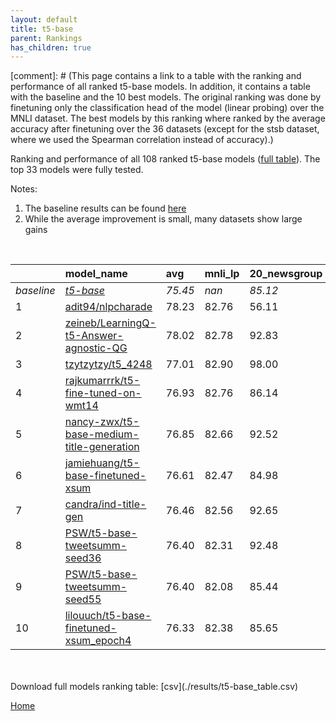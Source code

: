 ```yaml
---
layout: default
title: t5-base
parent: Rankings
has_children: true
---
```

[comment]: # (This page contains a link to a table with the ranking and performance of all ranked t5-base models. In addition, it contains a table with the baseline and the 10 best models. The original ranking was done by finetuning only the classification head of the model (linear probing) over the MNLI dataset.  The best models  by this ranking where ranked by the average accuracy after finetuning over the 36 datasets (except for the stsb dataset, where we used the Spearman correlation instead of accuracy).)

Ranking and performance of all 108 ranked t5-base models ([full table](./results/t5-base_table.csv)).  The top 33 models were fully tested.

Notes:
1. The baseline results can be found [here](t5-base_pretrain_scores_table)
1. While the average improvement is small, many datasets show large gains
<br>


|            | model_name                                                                                                                                                                                                                                                                                                                                                                                                                                                                                                                                                                                                                                                                                                                              | avg     | mnli_lp   | 20_newsgroup   | ag_news   | amazon_reviews_multi   | anli    | boolq   | cb      | cola    | copa    | dbpedia   | esnli   | financial_phrasebank   | imdb    | isear   | mnli    | mrpc    | multirc   | poem_sentiment   | qnli    | qqp     | rotten_tomatoes   | rte     | sst2    | sst_5bins   | stsb    | trec_coarse   | trec_fine   | tweet_ev_emoji   | tweet_ev_emotion   | tweet_ev_hate   | tweet_ev_irony   | tweet_ev_offensive   | tweet_ev_sentiment   | wic     | wnli    | wsc     | yahoo_answers   |
|:-----------|:----------------------------------------------------------------------------------------------------------------------------------------------------------------------------------------------------------------------------------------------------------------------------------------------------------------------------------------------------------------------------------------------------------------------------------------------------------------------------------------------------------------------------------------------------------------------------------------------------------------------------------------------------------------------------------------------------------------------------------------|:--------|:----------|:---------------|:----------|:-----------------------|:--------|:--------|:--------|:--------|:--------|:----------|:--------|:-----------------------|:--------|:--------|:--------|:--------|:----------|:-----------------|:--------|:--------|:------------------|:--------|:--------|:------------|:--------|:--------------|:------------|:-----------------|:-------------------|:----------------|:-----------------|:---------------------|:---------------------|:--------|:--------|:--------|:----------------|
| *baseline* | *[t5-base](t5-base_pretrain_scores_table)*                                                                                                                                                                                                                                                                                                                                                                                                                                                                                                                                                                                                                                                                                              | *75.45* | *nan*     | *85.12*        | *89.42*   | *66.54*                | *47.05* | *76.66* | *75.54* | *81.91* | *49.65* | *76.41*   | *89.72* | *85.30*                | *92.33* | *71.28* | *83.80* | *85.66* | *60.28*   | *74.42*          | *90.38* | *88.94* | *88.61*           | *73.68* | *93.84* | *55.55*     | *85.31* | *97.21*       | *92.33*     | *44.88*          | *79.51*            | *52.74*         | *73.74*          | *84.03*              | *70.21*              | *67.19* | *55.35* | *60.00* | *71.59*         |
| 1          | [adit94/nlpcharade](model_gain_chart?avg=2.78&mnli_lp=nan&20_newsgroup=-29.01&ag_news=2.38&amazon_reviews_multi=4.40&anli=1.58&boolq=10.84&cb=-8.92&cola=-2.62&copa=39.82&dbpedia=12.81&esnli=0.60&financial_phrasebank=1.31&imdb=-10.84&isear=26.32&mnli=8.64&mrpc=3.06&multirc=12.08&poem_sentiment=-29.04&qnli=-34.05&qqp=1.74&rotten_tomatoes=-36.72&rte=16.64&sst2=-9.88&sst_5bins=18.68&stsb=-5.99&trec_coarse=-30.77&trec_fine=-0.01&tweet_ev_emoji=47.56&tweet_ev_emotion=10.81&tweet_ev_hate=21.50&tweet_ev_irony=10.21&tweet_ev_offensive=-13.09&tweet_ev_sentiment=16.40&wic=4.61&wnli=0.99&wsc=17.17&yahoo_answers=21.01&model_name=adit94%2Fnlpcharade&base_name=t5-base)                                                  | 78.23   | 82.76     | 56.11          | 91.80     | 70.95                  | 48.62   | 87.50   | 66.61   | 79.29   | 89.47   | 89.21     | 90.32   | 86.62                  | 81.49   | 97.60   | 92.44   | 88.73   | 72.36     | 45.38            | 56.34   | 90.68   | 51.89             | 90.32   | 83.95   | 74.23       | 79.33   | 66.44         | 92.32       | 92.44            | 90.32              | 74.23           | 83.95            | 70.95                | 86.62                | 71.80   | 56.34   | 77.17   | 92.60           |
| 2          | [zeineb/LearningQ-t5-Answer-agnostic-QG](model_gain_chart?avg=2.57&mnli_lp=nan&20_newsgroup=7.72&ag_news=-17.39&amazon_reviews_multi=25.92&anli=1.23&boolq=9.06&cb=-16.52&cola=5.10&copa=19.00&dbpedia=10.13&esnli=0.83&financial_phrasebank=-11.30&imdb=-25.69&isear=4.79&mnli=2.87&mrpc=5.14&multirc=-1.63&poem_sentiment=19.27&qnli=2.07&qqp=-1.06&rotten_tomatoes=-14.12&rte=0.32&sst2=-7.16&sst_5bins=29.45&stsb=-7.36&trec_coarse=-41.73&trec_fine=-3.21&tweet_ev_emoji=45.67&tweet_ev_emotion=1.98&tweet_ev_hate=-1.25&tweet_ev_irony=0.75&tweet_ev_offensive=0.97&tweet_ev_sentiment=0.21&wic=22.41&wnli=-0.42&wsc=12.49&yahoo_answers=13.94&model_name=zeineb%2FLearningQ-t5-Answer-agnostic-QG&base_name=t5-base)             | 78.02   | 82.78     | 92.83          | 72.03     | 92.46                  | 48.28   | 85.71   | 59.01   | 87.01   | 68.65   | 86.54     | 90.55   | 74.01                  | 66.64   | 76.07   | 86.68   | 90.81   | 58.65     | 93.69            | 92.46   | 87.88   | 74.49             | 74.01   | 86.68   | 85.00       | 77.95   | 55.48         | 89.12       | 90.55            | 81.49              | 51.48           | 74.49            | 85.00                | 70.42                | 89.60   | 54.93   | 72.49   | 85.53           |
| 3          | [tzytzytzy/t5_4248](model_gain_chart?avg=1.56&mnli_lp=nan&20_newsgroup=12.88&ag_news=-17.12&amazon_reviews_multi=-20.34&anli=1.42&boolq=2.67&cb=11.96&cola=-0.13&copa=11.78&dbpedia=9.60&esnli=0.81&financial_phrasebank=-3.88&imdb=-36.31&isear=0.42&mnli=-6.55&mrpc=4.29&multirc=8.37&poem_sentiment=14.13&qnli=-34.05&qqp=1.73&rotten_tomatoes=5.09&rte=16.85&sst2=-8.24&sst_5bins=11.27&stsb=3.07&trec_coarse=-4.69&trec_fine=-7.71&tweet_ev_emoji=7.61&tweet_ev_emotion=-5.40&tweet_ev_hate=30.40&tweet_ev_irony=-2.97&tweet_ev_offensive=3.20&tweet_ev_sentiment=22.43&wic=-3.73&wnli=-6.88&wsc=29.13&yahoo_answers=5.14&model_name=tzytzytzy%2Ft5_4248&base_name=t5-base)                                                        | 77.01   | 82.90     | 98.00          | 72.29     | 46.20                  | 48.47   | 79.33   | 87.50   | 81.78   | 61.43   | 86.01     | 90.53   | 81.42                  | 56.02   | 71.70   | 77.26   | 89.95   | 68.65     | 88.56            | 56.34   | 90.67   | 93.69             | 90.53   | 85.60   | 66.82       | 88.38   | 92.52         | 84.62       | 52.49            | 74.11              | 83.14           | 70.77            | 87.24                | 92.64                | 63.46   | 48.47   | 89.13   | 76.73           |
| 4          | [rajkumarrrk/t5-fine-tuned-on-wmt14](model_gain_chart?avg=1.48&mnli_lp=nan&20_newsgroup=1.02&ag_news=0.15&amazon_reviews_multi=0.40&anli=1.48&boolq=2.49&cb=10.18&cola=-0.42&copa=3.35&dbpedia=0.83&esnli=0.93&financial_phrasebank=-1.80&imdb=0.36&isear=0.49&mnli=2.97&mrpc=-0.12&multirc=0.24&poem_sentiment=10.19&qnli=2.11&qqp=1.70&rotten_tomatoes=-0.71&rte=4.30&sst2=-0.60&sst_5bins=-0.71&stsb=2.82&trec_coarse=0.99&trec_fine=-0.33&tweet_ev_emoji=0.10&tweet_ev_emotion=1.56&tweet_ev_hate=-0.18&tweet_ev_irony=2.02&tweet_ev_offensive=1.08&tweet_ev_sentiment=-0.04&wic=1.93&wnli=0.99&wsc=3.46&yahoo_answers=0.18&model_name=rajkumarrrk%2Ft5-fine-tuned-on-wmt14&base_name=t5-base)                                      | 76.93   | 82.76     | 86.14          | 89.57     | 66.94                  | 48.53   | 79.14   | 85.71   | 81.50   | 53.00   | 77.23     | 90.66   | 83.50                  | 92.69   | 71.77   | 86.77   | 85.54   | 60.52     | 84.62            | 92.49   | 90.63   | 87.90             | 77.98   | 93.23   | 54.84       | 88.13   | 98.20         | 92.00       | 44.98            | 81.07              | 52.56           | 75.77            | 85.12                | 70.17                | 69.12   | 56.34   | 63.46   | 71.77           |
| 5          | [nancy-zwx/t5-base-medium-title-generation](model_gain_chart?avg=1.40&mnli_lp=nan&20_newsgroup=7.41&ag_news=-13.15&amazon_reviews_multi=26.25&anli=3.33&boolq=1.92&cb=-20.54&cola=0.25&copa=10.75&dbpedia=9.17&esnli=-39.35&financial_phrasebank=-9.85&imdb=-9.50&isear=15.03&mnli=8.99&mrpc=3.55&multirc=28.69&poem_sentiment=-28.83&qnli=-14.93&qqp=1.70&rotten_tomatoes=-9.78&rte=-17.34&sst2=-6.77&sst_5bins=29.22&stsb=3.03&trec_coarse=-3.98&trec_fine=-37.04&tweet_ev_emoji=11.45&tweet_ev_emotion=11.12&tweet_ev_hate=-2.36&tweet_ev_irony=11.02&tweet_ev_offensive=-13.49&tweet_ev_sentiment=16.85&wic=4.77&wnli=35.28&wsc=11.33&yahoo_answers=26.21&model_name=nancy-zwx%2Ft5-base-medium-title-generation&base_name=t5-base) | 76.85   | 82.66     | 92.52          | 76.27     | 92.79                  | 50.38   | 78.57   | 55.00   | 82.17   | 60.40   | 85.58     | 50.38   | 75.45                  | 82.83   | 86.31   | 92.79   | 89.22   | 88.97     | 45.59            | 75.45   | 90.64   | 78.83             | 56.34   | 87.06   | 84.77       | 88.34   | 93.23         | 55.29       | 56.34            | 90.64              | 50.38           | 84.77            | 70.55                | 87.06                | 71.97   | 90.64   | 71.33   | 97.80           |
| 6          | [jamiehuang/t5-base-finetuned-xsum](model_gain_chart?avg=1.16&mnli_lp=nan&20_newsgroup=-0.13&ag_news=0.35&amazon_reviews_multi=0.10&anli=2.51&boolq=2.76&cb=6.61&cola=-0.13&copa=-4.65&dbpedia=0.23&esnli=0.81&financial_phrasebank=-0.70&imdb=0.39&isear=1.14&mnli=3.03&mrpc=1.59&multirc=0.38&poem_sentiment=6.35&qnli=2.64&qqp=2.14&rotten_tomatoes=-0.90&rte=3.57&sst2=-0.83&sst_5bins=-0.57&stsb=3.10&trec_coarse=0.79&trec_fine=-0.13&tweet_ev_emoji=0.59&tweet_ev_emotion=2.76&tweet_ev_hate=1.27&tweet_ev_irony=3.17&tweet_ev_offensive=-0.08&tweet_ev_sentiment=-0.48&wic=1.30&wnli=0.99&wsc=2.50&yahoo_answers=-0.66&model_name=jamiehuang%2Ft5-base-finetuned-xsum&base_name=t5-base)                                        | 76.61   | 82.47     | 84.98          | 89.77     | 66.64                  | 49.56   | 79.42   | 82.14   | 81.78   | 45.00   | 76.63     | 90.53   | 84.60                  | 92.72   | 72.43   | 86.83   | 87.25   | 60.66     | 80.77            | 93.03   | 91.08   | 87.71             | 77.26   | 93.00   | 54.98       | 88.41   | 98.00         | 92.20       | 45.48            | 82.27              | 54.01           | 76.91            | 83.95                | 69.73                | 68.50   | 56.34   | 62.50   | 70.93           |
| 7          | [candra/ind-title-gen](model_gain_chart?avg=1.01&mnli_lp=nan&20_newsgroup=7.53&ag_news=-12.92&amazon_reviews_multi=7.57&anli=0.70&boolq=9.06&cb=-14.46&cola=3.87&copa=17.59&dbpedia=6.29&esnli=1.09&financial_phrasebank=-2.51&imdb=-6.53&isear=20.12&mnli=-36.05&mrpc=4.82&multirc=28.52&poem_sentiment=-7.98&qnli=2.33&qqp=1.55&rotten_tomatoes=-43.24&rte=2.49&sst2=-39.93&sst_5bins=26.57&stsb=-6.60&trec_coarse=-41.92&trec_fine=-3.96&tweet_ev_emoji=26.41&tweet_ev_emotion=7.31&tweet_ev_hate=39.98&tweet_ev_irony=2.43&tweet_ev_offensive=-27.70&tweet_ev_sentiment=20.60&wic=4.38&wnli=0.99&wsc=11.83&yahoo_answers=26.21&model_name=candra%2Find-title-gen&base_name=t5-base)                                                 | 76.46   | 82.56     | 92.65          | 76.50     | 74.11                  | 47.75   | 85.71   | 61.08   | 85.78   | 67.24   | 82.69     | 90.81   | 82.79                  | 85.80   | 91.40   | 47.75   | 90.48   | 88.80     | 66.44            | 92.71   | 90.48   | 45.36             | 76.17   | 53.91   | 82.13       | 78.72   | 55.29         | 88.37       | 71.30            | 86.82              | 92.71           | 76.17            | 56.34                | 90.81                | 71.58   | 56.34   | 71.83   | 97.80           |
| 8          | [PSW/t5-base-tweetsumm-seed36](model_gain_chart?avg=0.95&mnli_lp=nan&20_newsgroup=7.37&ag_news=-4.06&amazon_reviews_multi=9.48&anli=1.79&boolq=10.84&cb=-15.24&cola=0.45&copa=18.22&dbpedia=10.13&esnli=1.19&financial_phrasebank=-1.24&imdb=-25.41&isear=21.52&mnli=-34.96&mrpc=0.12&multirc=29.69&poem_sentiment=19.84&qnli=1.76&qqp=-1.27&rotten_tomatoes=-43.98&rte=-2.92&sst2=-42.79&sst_5bins=24.04&stsb=-6.14&trec_coarse=-42.41&trec_fine=-4.06&tweet_ev_emoji=25.53&tweet_ev_emotion=6.95&tweet_ev_hate=39.41&tweet_ev_irony=-2.99&tweet_ev_offensive=-29.11&tweet_ev_sentiment=20.70&wic=4.45&wnli=-0.42&wsc=11.87&yahoo_answers=26.01&model_name=PSW%2Ft5-base-tweetsumm-seed36&base_name=t5-base)                           | 76.40   | 82.31     | 92.48          | 85.36     | 76.02                  | 48.84   | 87.50   | 60.29   | 82.36   | 67.87   | 86.54     | 90.91   | 84.07                  | 66.92   | 92.80   | 48.84   | 85.78   | 89.97     | 94.27            | 92.15   | 87.67   | 44.63             | 70.76   | 51.04   | 79.59       | 79.17   | 54.80         | 88.27       | 70.42            | 86.46              | 92.15           | 70.76            | 54.93                | 90.91                | 71.64   | 54.93   | 71.87   | 97.60           |
| 9          | [PSW/t5-base-tweetsumm-seed55](model_gain_chart?avg=0.95&mnli_lp=nan&20_newsgroup=0.32&ag_news=-0.45&amazon_reviews_multi=-0.16&anli=1.20&boolq=1.08&cb=4.82&cola=-0.90&copa=5.35&dbpedia=-0.21&esnli=0.53&financial_phrasebank=-0.20&imdb=0.05&isear=-0.55&mnli=2.55&mrpc=0.61&multirc=0.63&poem_sentiment=11.15&qnli=2.09&qqp=1.34&rotten_tomatoes=-1.08&rte=-0.40&sst2=-0.26&sst_5bins=0.06&stsb=2.27&trec_coarse=0.59&trec_fine=-1.13&tweet_ev_emoji=0.55&tweet_ev_emotion=2.19&tweet_ev_hate=0.13&tweet_ev_irony=1.26&tweet_ev_offensive=-0.31&tweet_ev_sentiment=0.34&wic=2.40&wnli=-1.83&wsc=-0.38&yahoo_answers=0.44&model_name=PSW%2Ft5-base-tweetsumm-seed55&base_name=t5-base)                                               | 76.40   | 82.08     | 85.44          | 88.97     | 66.38                  | 48.25   | 77.74   | 80.36   | 81.02   | 55.00   | 76.20     | 90.25   | 85.10                  | 92.38   | 70.73   | 86.35   | 86.27   | 60.91     | 85.58            | 92.48   | 90.27   | 87.52             | 73.29   | 93.58   | 55.61       | 87.58   | 97.80         | 91.20       | 45.43            | 81.70              | 52.86           | 75.00            | 83.72                | 70.55                | 69.59   | 53.52   | 59.62   | 72.03           |
| 10         | [lilouuch/t5-base-finetuned-xsum_epoch4](model_gain_chart?avg=0.88&mnli_lp=nan&20_newsgroup=0.53&ag_news=-0.15&amazon_reviews_multi=0.40&anli=2.04&boolq=2.21&cb=10.18&cola=-0.13&copa=-8.65&dbpedia=1.43&esnli=0.95&financial_phrasebank=0.40&imdb=0.42&isear=-0.88&mnli=2.39&mrpc=0.61&multirc=-0.46&poem_sentiment=10.19&qnli=2.39&qqp=1.69&rotten_tomatoes=-0.43&rte=2.85&sst2=-0.26&sst_5bins=0.24&stsb=3.43&trec_coarse=0.39&trec_fine=0.07&tweet_ev_emoji=1.53&tweet_ev_emotion=3.53&tweet_ev_hate=2.18&tweet_ev_irony=2.40&tweet_ev_offensive=0.27&tweet_ev_sentiment=0.46&wic=1.77&wnli=0.99&wsc=-13.85&yahoo_answers=0.58&model_name=lilouuch%2Ft5-base-finetuned-xsum_epoch4&base_name=t5-base)                              | 76.33   | 82.38     | 85.65          | 89.27     | 66.94                  | 49.09   | 78.87   | 85.71   | 81.78   | 41.00   | 77.83     | 90.68   | 85.70                  | 92.75   | 70.40   | 86.19   | 86.27   | 59.82     | 84.62            | 92.77   | 90.63   | 88.18             | 76.53   | 93.58   | 55.79       | 88.74   | 97.60         | 92.40       | 46.41            | 83.04              | 54.92           | 76.15            | 84.30                | 70.67                | 68.97   | 56.34   | 46.15   | 72.17           |


<br>
<br>
Download full models ranking table: [csv](./results/t5-base_table.csv)

[Home](Home)